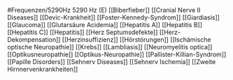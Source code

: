 #Frequenzen/5290Hz
5290 Hz (E)
[[Biberfieber]]
[[Cranial Nerve II Diseases]]
[[Devic-Krankheit]]
[[Foster-Kennedy-Syndrom]]
[[Giardiasis]]
[[Glaucoma]]
[[Glutarsäure Acidemia]]
[[Hepatitis A]]
[[Hepatitis B]]
[[Hepatitis C]]
[[Hepatitis]]
[[Herz Septumsdefekte]]
[[Herz-Dekompensation]]
[[Herzinsuffizienz]]
[[Hörstörungen]]
[[Ischämische optische Neuropathie]]
[[Krebs]]
[[Lambliasis]]
[[Neuromyelitis optica]]
[[Optikusneuropathie]]
[[Optikus-Neuropathie]]
[[Pallister-Killian-Syndrom]]
[[Papille Disorders]]
[[Sehnerv Diseases]]
[[Sehnerv Ischemia]]
[[Zweite Hirnnervenkrankheiten]]
